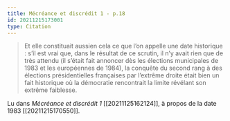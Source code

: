```yaml
---
title: Mécréance et discrédit 1 - p.18
id: 20211215173001
type: Citation
---
```


> Et elle constituait aussien cela ce que l’on appelle une date historique : s’il est vrai que, dans le résultat de ce scrutin, il n’y avait rien que de très attendu (il s’était fait annoncer dès les élections municipales de 1983 et les européennes de 1984), la conquête du second rang à des élections présidentielles françaises par l’extrême droite était bien un fait historique où la démocratie rencontrait la limite révélant son extrême faiblesse.

Lu dans *Mécréance et discrédit 1* [[20211125162124]], à propos de la date 1983 [[20211215170550]].